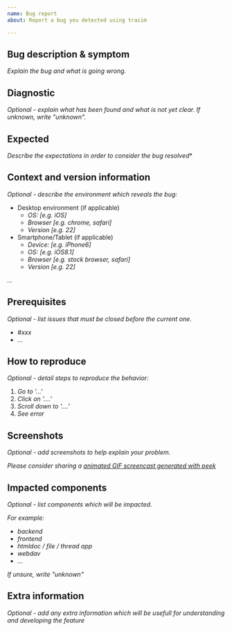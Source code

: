 ```yaml
---
name: Bug report
about: Report a bug you detected using tracim

---
```

## Bug description & symptom

*Explain the bug and what is going wrong.*

## Diagnostic

*Optional - explain what has been found and what is not yet clear. If unknown, write "unknown".*

## Expected

*Describe the expectations in order to consider the bug resolved**

## Context and version information

*Optional - describe the environment which reveals the bug:*

- Desktop environment (if applicable)
    - *OS: [e.g. iOS]*
    - *Browser [e.g. chrome, safari]*
    - *Version [e.g. 22]*
- Smartphone/Tablet (if applicable)
    - *Device: [e.g. iPhone6]*
    - *OS: [e.g. iOS8.1]*
    - *Browser [e.g. stock browser, safari]*
    - *Version [e.g. 22]*

*...*

## Prerequisites

*Optional - list issues that must be closed before the current one.*

- *#xxx*
- *...*


## How to reproduce

*Optional - detail steps to reproduce the behavior:*

1. *Go to '...'*
1. *Click on '....'*
1. *Scroll down to '....'*
1. *See error*

## Screenshots

*Optional - add screenshots to help explain your problem.*

*Please consider sharing a [animated GIF screencast generated with peek](https://github.com/phw/peek)* 

## Impacted components

*Optional - list components which will be impacted.*

*For example:*

- *backend*
- *frontend*
- *htmldoc / file / thread app*
- *webdav*
- *...*

*If unsure, write "unknown"*

## Extra information

*Optional - add any extra information which will be usefull for understanding and developing the feature*

